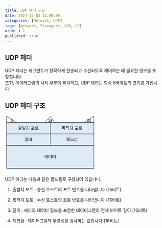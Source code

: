 ```yaml
---
title: UDP 헤더 구조
date: 2024-12-02 12:00:00
categories: [Network, UDP]
tags: [Network, Transport, UDP, CS]
order : 2
published: true
---
```


## UDP 헤더

UDP 헤더는 세그먼트가 정확하게 전송되고 수신되도록 제어하는 데 필요한 정보를 포함합니다.  
또한, 데이터그램의 시작 부분에 위치하고, UDP 헤더는 항상 8바이트의 크기를 가집니다.  

## UDP 헤더 구조

![Desktop View](/assets/img/UDP/udp_header.png)

UDP 헤더는 다음과 같은 필드들로 구성되어 있습니다.

1. 출발지 포트 : 송신 호스트의 포트 번호를 나타냅니다 (16비트)

2. 목적지 포트 : 수신 호스트의 포트 번호를 나타냅니다 (16비트)

3. 길이 : 헤더와 데이터 필드를 포함한 데이터그램의 전체 바이트 길이 (16비트)

4. 체크섬 : 데이터그램의 무결성을 검사하는 값입니다 (16비트)